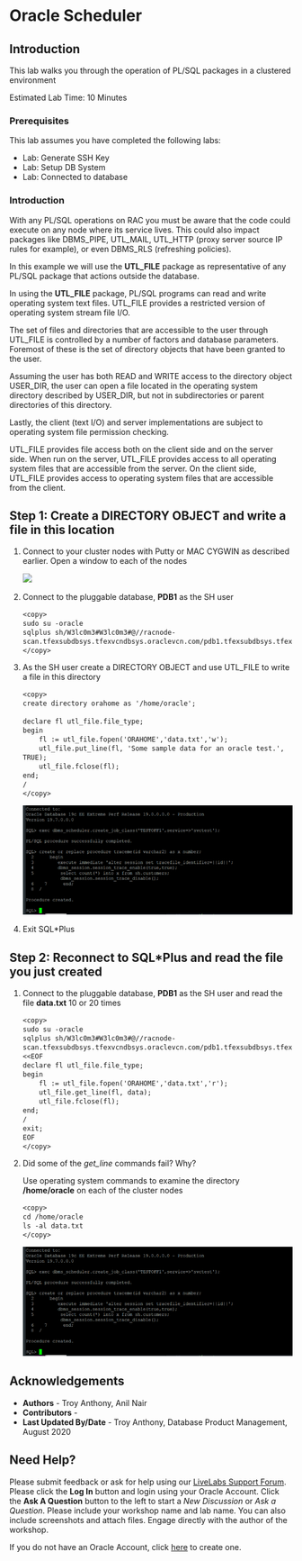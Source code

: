 # Oracle Scheduler

## Introduction

This lab walks you through the operation of PL/SQL packages in a clustered environment

Estimated Lab Time: 10 Minutes
### Prerequisites

This lab assumes you have completed the following labs:
- Lab: Generate SSH Key
- Lab: Setup DB System
- Lab: Connected to database

### Introduction
With any PL/SQL operations on RAC you must be aware that the code could execute on any node where its service lives. This could also impact packages like DBMS_PIPE, UTL_MAIL, UTL_HTTP (proxy server source IP rules for example), or even DBMS_RLS (refreshing policies).

In this example we will use the **UTL_FILE** package as representative of any PL/SQL package that actions outside the database.

In using the **UTL_FILE** package, PL/SQL programs can read and write operating system text files. UTL_FILE provides a restricted version of operating system stream file I/O.

The set of files and directories that are accessible to the user through UTL_FILE is controlled by a number of factors and database parameters. Foremost of these is the set of directory objects that have been granted to the user.

Assuming the user has both READ and WRITE access to the directory object USER_DIR, the user can open a file located in the operating system directory described by USER_DIR, but not in subdirectories or parent directories of this directory.

Lastly, the client (text I/O) and server implementations are subject to operating system file permission checking.

UTL_FILE provides file access both on the client side and on the server side. When run on the server, UTL_FILE provides access to all operating system files that are accessible from the server. On the client side, UTL_FILE provides access to operating system files that are accessible from the client.

## **Step 1:**  Create a DIRECTORY OBJECT and write a file in this location

1.  Connect to your cluster nodes with Putty or MAC CYGWIN as described earlier. Open a window to each of the nodes

    ![](./images/clusterware-1.png " ")

2. Connect to the pluggable database, **PDB1** as the SH user

    ````
    <copy>
    sudo su -oracle
    sqlplus sh/W3lc0m3#W3lc0m3#@//racnode-scan.tfexsubdbsys.tfexvcndbsys.oraclevcn.com/pdb1.tfexsubdbsys.tfexvcndbsys.oraclevcn.com
    </copy>
    ````

3. As the SH user create a DIRECTORY OBJECT and use UTL_FILE to write a file in this directory

    ````
    <copy>
    create directory orahome as '/home/oracle';

    declare fl utl_file.file_type;
    begin
        fl := utl_file.fopen('ORAHOME','data.txt','w');
        utl_file.put_line(fl, 'Some sample data for an oracle test.', TRUE);
        utl_file.fclose(fl);  
    end;
    /
    </copy>
    ````
    ![](./images/sched-1.png " " )

4. Exit SQL\*Plus

## **Step 2:** Reconnect to SQL\*Plus and read the file you just created

1. Connect to the pluggable database, **PDB1** as the SH user and read the file **data.txt** 10 or 20 times

    ````
    <copy>
    sudo su -oracle
    sqlplus sh/W3lc0m3#W3lc0m3#@//racnode-scan.tfexsubdbsys.tfexvcndbsys.oraclevcn.com/pdb1.tfexsubdbsys.tfexvcndbsys.oraclevcn.com <<EOF
    declare fl utl_file.file_type;
    begin
        fl := utl_file.fopen('ORAHOME','data.txt','r');
        utl_file.get_line(fl, data);
        utl_file.fclose(fl);  
    end;
    /
    exit;
    EOF
    </copy>
    ````

2. Did some of the *get_line* commands fail? Why?

   Use operating system commands to examine the directory **\/home\/oracle** on each of the cluster nodes
    ````
    <copy>
    cd /home/oracle
    ls -al data.txt
    </copy>
    ````
    ![](./images/sched-1.png " " )


## Acknowledgements
* **Authors** - Troy Anthony, Anil Nair
* **Contributors** -
* **Last Updated By/Date** - Troy Anthony, Database Product Management, August 2020

## Need Help?
Please submit feedback or ask for help using our [LiveLabs Support Forum](https://community.oracle.com/tech/developers/categories/livelabsdiscussions). Please click the **Log In** button and login using your Oracle Account. Click the **Ask A Question** button to the left to start a *New Discussion* or *Ask a Question*.  Please include your workshop name and lab name.  You can also include screenshots and attach files.  Engage directly with the author of the workshop.

If you do not have an Oracle Account, click [here](https://profile.oracle.com/myprofile/account/create-account.jspx) to create one.

